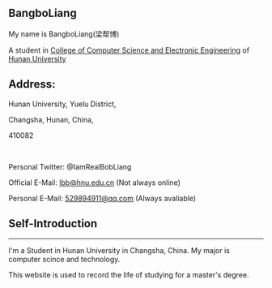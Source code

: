 ## BangboLiang

My name is BangboLiang(梁帮博) 

A student in [College of Computer Science and Electronic Engineering](http://csee.hnu.edu.cn/) of [Hunan  University](http://www.hnu.edu.cn/)

## Address:
Hunan University, Yuelu District,

Changsha, Hunan, China,

410082

&nbsp;

Personal Twitter: @IamRealBobLiang

Official E-Mail: lbb@hnu.edu.cn (Not always online)

Personal E-Mail: 529894911@qq.com (Always avaliable)


## Self-Introduction
***
I'm a Student in Hunan University in Changsha, China. My major is computer scince and technology. 

This website is used to record the life of studying for a master's degree.
